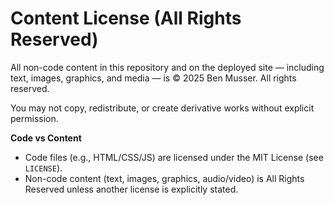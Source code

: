 # Content License (All Rights Reserved)

All non-code content in this repository and on the deployed site — including text,
images, graphics, and media — is © 2025 Ben Musser. All rights reserved.

You may not copy, redistribute, or create derivative works without explicit permission.

**Code vs Content**  
- Code files (e.g., HTML/CSS/JS) are licensed under the MIT License (see `LICENSE`).  
- Non-code content (text, images, graphics, audio/video) is All Rights Reserved unless another license is explicitly stated.
